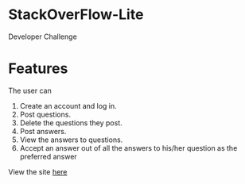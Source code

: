 # StackOverFlow-Lite
Developer Challenge 

# Features
The user can
1. Create an account and log in.
2. Post questions.
3. Delete the questions they post.
4. Post answers.
5. View the answers to questions.
6. Accept an answer out of all the answers to his/her question as the preferred
answer

View the site [here](https://favour.github.io/StackOverFlow-Lite/UI-templates/index.html "Google's Homepage")
